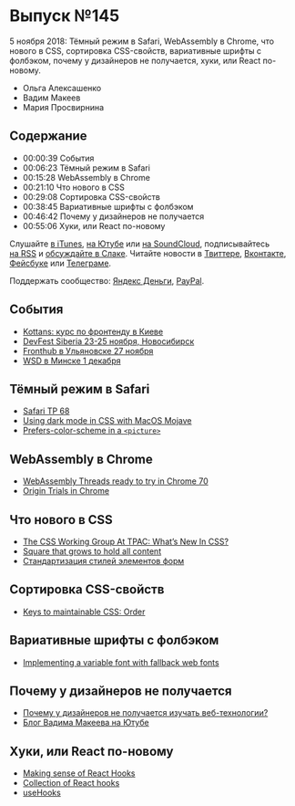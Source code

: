 # Выпуск №145

5 ноября 2018: Тёмный режим в Safari, WebAssembly в Chrome, что нового в CSS, сортировка CSS-свойств, вариативные шрифты с фолбэком, почему у дизайнеров не получается, хуки, или React по-новому.

- Ольга Алексашенко
- Вадим Макеев
- Мария Просвирнина

## Содержание

- 00:00:39 События
- 00:06:23 Тёмный режим в Safari
- 00:15:28 WebAssembly в Chrome
- 00:21:10 Что нового в CSS
- 00:29:08 Сортировка CSS-свойств
- 00:38:45 Вариативные шрифты с фолбэком
- 00:46:42 Почему у дизайнеров не получается
- 00:55:06 Хуки, или React по-новому

Слушайте [в iTunes](https://itunes.apple.com/podcast/id1080500016), [на Ютубе](https://www.youtube.com/playlist?list=PLMBnwIwFEFHcwuevhsNXkFTcadeX5R1Go) или [на SoundCloud](https://soundcloud.com/web-standards), подписывайтесь [на RSS](https://web-standards.ru/podcast/feed/) и [обсуждайте в Слаке](http://slack.web-standards.ru/). Читайте новости в [Твиттере](https://twitter.com/webstandards_ru), [Вконтакте](https://vk.com/webstandards_ru), [Фейсбуке](https://www.facebook.com/webstandardsru) или [Телеграме](https://t.me/webstandards_ru).

Поддержать сообщество: [Яндекс Деньги](https://money.yandex.ru/to/41001119329753), [PayPal](https://www.paypal.me/pepelsbey).

## События

- [Kottans: курс по фронтенду в Киеве](https://github.com/kottans/frontend)
- [DevFest Siberia 23-25 ноября, Новосибирск](https://gdg-siberia.com/)
- [Fronthub в Ульяновске 27 ноября](http://fronthub.ru/)
- [WSD в Минске 1 декабря](https://wsd.events/2018/12/01/)

## Тёмный режим в Safari

- [Safari TP 68](https://webkit.org/blog/8475/release-notes-for-safari-technology-preview-68/)
- [Using dark mode in CSS with MacOS Mojave](https://paulmillr.com/posts/using-dark-mode-in-css/)
- [Prefers-color-scheme in a `<picture>`](https://twitter.com/steve228uk/status/1055181620997689344)

## WebAssembly в Chrome

- [WebAssembly Threads ready to try in Chrome 70](https://developers.google.com/web/updates/2018/10/wasm-threads)
- [Origin Trials in Chrome](https://github.com/GoogleChrome/OriginTrials/blob/gh-pages/developer-guide.md)

## Что нового в CSS

- [The CSS Working Group At TPAC: What’s New In CSS?](https://www.smashingmagazine.com/2018/10/tpac-css-working-group-new/)
- [Square that grows to hold all content](https://twitter.com/jensimmons/status/1057725174097895425)
- [Стандартизация стилей элементов форм](http://css-live.ru/vecssti-s-polej/svojstvo-appearance-i-standartizaciya-stilej-elementov-form-novaya-nadezhda.html)

## Сортировка CSS-свойств

- [Keys to maintainable CSS: Order](https://pyx.space/post/keys-to-maintainable-css-order)

## Вариативные шрифты с фолбэком

- [Implementing a variable font with fallback web fonts](https://www.zeichenschatz.net/typografie/implementing-a-variable-font-with-fallback-web-fonts.html)

## Почему у дизайнеров не получается

- [Почему у дизайнеров не получается изучать веб-технологии?](https://youtu.be/aO3yATjzLPQ)
- [Блог Вадима Макеева на Ютубе](https://www.youtube.com/pepelsbey)

## Хуки, или React по-новому

- [Making sense of React Hooks](https://medium.com/p/fdbde8803889)
- [Collection of React hooks](https://nikgraf.github.io/react-hooks/)
- [useHooks](https://usehooks.com/)
